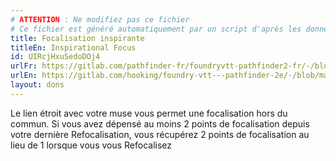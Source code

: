 ```yaml
---
# ATTENTION : Ne modifiez pas ce fichier
# Ce fichier est généré automatiquement par un script d'après les données du module Foundry VTT officiel et de sa traduction
title: Focalisation inspirante
titleEn: Inspirational Focus
id: UIRcjHxuSedoDOj4
urlFr: https://gitlab.com/pathfinder-fr/foundryvtt-pathfinder2-fr/-/blob/master/data/feats/UIRcjHxuSedoDOj4.htm
urlEn: https://gitlab.com/hooking/foundry-vtt---pathfinder-2e/-/blob/master/packs/data/feats.db/inspirational-focus.json
layout: dons
---
```

Le lien étroit avec votre muse vous permet une focalisation hors du commun. Si vous avez dépensé au moins 2 points de focalisation depuis votre dernière Refocalisation, vous récupérez 2 points de focalisation au lieu de 1 lorsque vous vous Refocalisez
